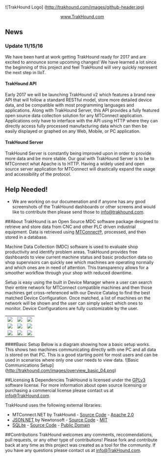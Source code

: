 <!--
  Title: TrakHound
  Description: Open Source MDC Software Package using MTConnect
  Author: Feenux LLC
  -->
  
![TrakHound Logo] (http://trakhound.com/images/github-header.jpg)

<p align="center">
  <a href="http://www.trakhound.com/">www.TrakHound.com</a>
</p>

## News
### Update 11/15/16 

We have been hard at work getting TrakHound ready for 2017 and are excited to announce some upcoming changes! We have learned a lot since the beginning of this project and feel TrakHound will very quickly represent the next step in IIoT.

#### TrakHound API
Early 2017 we will be launching TrakHound v2 which features a brand new API that will follow a standard RESTful model, store more detailed device data, and be compatible with most programming languages and applications. Along with TrakHound Server, this API provides a fully featured open source data collection solution for any MTConnect application. Applications only have to interface with the API using HTTP where they can directly access fully processed manufacturing data which can then be easily displayed or graphed on any Web, Mobile, or PC application.

#### TrakHound Server
TrakHound Server is constantly being improved upon in order to provide more data and be more stable. Our goal with TrakHound Server is to be to MTConnect what Apache is to HTTP. Having a widely used and open source server application for MTConnect will drastically expand the usage and accessibility of the protocol.


## Help Needed!

- We are working on our documenation and if anyone has any good screenshots of the TrakHound dashboards or other screens and would like to contribute then please send those to info@trakhound.com.


##About
TrakHound is an Open Source MDC software package designed to retrieve and store data from CNC and other PLC driven industrial equipment. Data is retrieved using <a href="http://mtconnect.org">MTConnect®</a>, processed, and then stored in a database. 

Machine Data Collection (MDC) software is used to evaluate shop productivity and identify problem areas. TrakHound provides free dashboards to view current machine status and basic production data so shop supervisors can quickly see which machines are operating normally and which ones are in need of attention. This transparency allows for a smoother workflow through your shop with reduced downtime. 

Setup is easy using the built in Device Manager where a user can search their entire network for MTConnect compatible machines and then those machines get cross-referenced with our Device Catalog to find the best matched Device Configuration. Once matched, a list of machines on the network will be shown and the user can simply select which ones to monitor. Device Configurations are fully customizable by the user.

 <table style="width:100%">
 
  <tr>
    <td><img src="http://www.trakhound.com/images/download_screenshots/trakhound_community/v1.3/overview_01.png"/></td>
    <td><img src="http://www.trakhound.com/images/download_screenshots/trakhound_community/v1.3/controllerstatus_01.png"/></td>
    <td><img src="http://www.trakhound.com/images/download_screenshots/trakhound_community/v1.3/oeetimeline_01.png"/></td>
  </tr>
  
  <tr>
    <td><img src="http://www.trakhound.com/images/download_screenshots/trakhound_community/v1.3/oeestatus_01.png"/></td>
    <td><img src="http://www.trakhound.com/images/download_screenshots/trakhound_community/v1.3/devicestatustimes_01.png"/></td>
    <td><img src="http://www.trakhound.com/images/download_screenshots/trakhound_community/v1.3/productionstatustimes_01.png"/></td>
  </tr>
  
  <tr>
    <td><img src="http://www.trakhound.com/images/download_screenshots/trakhound_community/v1.3/devicemanager_01.png"/></td>
    <td><img src="http://www.trakhound.com/images/download_screenshots/trakhound_community/v1.3/autodetect_01.png"/></td>
    <td><img src="http://www.trakhound.com/images/download_screenshots/trakhound_community/v1.3/edit_description_01.png"/></td>
  </tr>
 
</table> 


####Basic Setup
Below is a diagram showing how a basic setup works. This shows two machines communicating directly with one PC and all data is stored on that PC. This is a good starting point for most users and can be used in scenarios where only one user needs to view data.
![Basic Communications Setup] (http://trakhound.com/images/overview_basic_04.png)

##Licensing & Dependencies
TrakHound is licensed under the [GPLv3](https://www.gnu.org/licenses/gpl-3.0.en.html) software license. For more information about open source licensing or purchasing a commercial license please contact us at info@TrakHound.com.

TrakHound uses the following external libraries:
- MTConnect.NET by TrakHound - [Source Code](https://github.com/TrakHound/MTConnect.NET) - [Apache 2.0](http://www.apache.org/licenses/LICENSE-2.0)
- [JSON.NET](http://www.newtonsoft.com/json) by Newtonsoft - [Source Code](https://github.com/JamesNK/Newtonsoft.Json) - [MIT](https://github.com/JamesNK/Newtonsoft.Json/blob/master/LICENSE.md)
- [SQLite](https://www.sqlite.org/index.html) - [Source Code](https://www.sqlite.org/download.html) - [Public Domain](https://www.sqlite.org/copyright.html)

##Contributions
TrakHound welcomes any comments, reccomendations, pull requests, or any other type of contributions! Please fork and contribute back at any time as this project was created as a tool for the community. If you have any questions please contact us at info@TrakHound.com.
